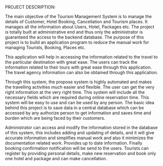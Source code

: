 PROJECT DESCRIPTION:

The main objective of the Tourism Management System is to manage the details of Customer, Hotel
Booking, Cancellation and Tourism places. It manages all the information about Users, Hotel,
Packages etc. The project is totally built at administrative end and thus only the administrator is
guaranteed the access to the backend database. The purpose of this project is to build an application
program to reduce the manual work for managing Tourists, Booking, Places etc.

This application will help in accessing the information related to the travel to the particular
destination with great ease. The users can track the information related to their tours with great ease
through this application. The travel agency information can also be obtained through this
application.

Through this system, the propose system is highly automated and makes the travelling activities
much easier and flexible. The user can get the very right information at the very right time. This
system will include all the necessary fields which are required during online reservation time. This
system will be easy to use and can be used by any person. The basic idea behind this project is to
save data in a central database which can be accessed by any authorize person to get information
and saves time and burden which are being faced by their customers.

Administrator can access and modify the information stored in the database of this system, this
includes adding and updating of details, and it will give accurate information and simplifies manual
work and also it minimizes the documentation related work. Provides up to date information. Finally
booking confirmation notification will be send to the users.
Tourists can register by providing personal details, make new reservation and book only one hotel
and package and can make cancellation.
